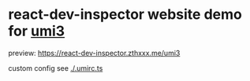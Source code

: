 # react-dev-inspector website demo for [umi3](https://v3.umijs.org/docs)

preview: https://react-dev-inspector.zthxxx.me/umi3

custom config see [./.umirc.ts](https://github.com/zthxxx/react-dev-inspector/blob/master/examples/umi3/.umirc.ts)

